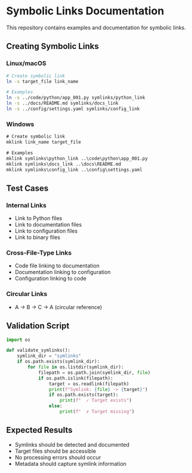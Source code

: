 # Symbolic Links Documentation

This repository contains examples and documentation for symbolic links.

## Creating Symbolic Links

### Linux/macOS
```bash
# Create symbolic link
ln -s target_file link_name

# Examples
ln -s ../code/python/app_001.py symlinks/python_link
ln -s ../docs/README.md symlinks/docs_link
ln -s ../config/settings.yaml symlinks/config_link
```

### Windows
```cmd
# Create symbolic link
mklink link_name target_file

# Examples
mklink symlinks\python_link ..\code\python\app_001.py
mklink symlinks\docs_link ..\docs\README.md
mklink symlinks\config_link ..\config\settings.yaml
```

## Test Cases

### Internal Links
- Link to Python files
- Link to documentation files
- Link to configuration files
- Link to binary files

### Cross-File-Type Links
- Code file linking to documentation
- Documentation linking to configuration
- Configuration linking to code

### Circular Links
- A -> B -> C -> A (circular reference)

## Validation Script

```python
import os

def validate_symlinks():
    symlink_dir = "symlinks"
    if os.path.exists(symlink_dir):
        for file in os.listdir(symlink_dir):
            filepath = os.path.join(symlink_dir, file)
            if os.path.islink(filepath):
                target = os.readlink(filepath)
                print(f"Symlink: {file} -> {target}")
                if os.path.exists(target):
                    print(f"  ✓ Target exists")
                else:
                    print(f"  ✗ Target missing")
```

## Expected Results
- Symlinks should be detected and documented
- Target files should be accessible
- No processing errors should occur
- Metadata should capture symlink information
